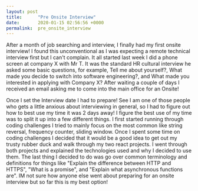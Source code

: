 ```yaml
---
layout: post
title:      "Pre Onsite Interview"
date:       2020-01-15 02:56:56 +0000
permalink:  pre_onsite_interview
---
```





After a month of job searching and interview, I finally had my first onsite interview! I found this unconventional as I was expecting a remote technical interview first but I can't complain. It all started last week I did a phone screen at company X with Mr T. It was the standard HR cultural interview he asked some basic questions, for example, Tell me about yourself?, What made you decide to switch into software engineering?, and What made you interested in applying with Company X?  After waiting a couple of days I received an email asking me to come into the main office for an Onsite!

Once I set the Interview date I had to prepare! See I am one of those people who gets a little anxious about interviewing in general, so I had to figure out how to best use my time it was 2 days away! I figure the best use of my time was to split it up into a few different things. I first started running through coding challenges I tried to mainly focus on the most common like string reversal, frequency counter, sliding window. Once I spent some time on coding challenges I decided that it would be a good idea to get out my trusty rubber duck and walk through my two react projects. I went through both projects and explained the technologies used and why I decided to use them. The last thing I decided to do was go over common terminology and definitions for things like "Explain the difference between HTTP and HTTPS", "What is a promise", and "Explain what asynchronous functions are". IM not sure how anyone else went about preparing for an onsite interview but so far this is my best option!

